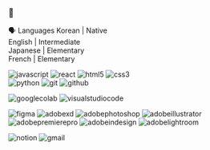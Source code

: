 ### 👋

🗣️ Languages
Korean | Native</br>English | Intermediate</br>Japanese | Elementary</br>French | Elementary


<img alt="javascript" src ="https://img.shields.io/badge/javascript-F7DF1E.svg?&style=for-the-badge&logo=javascript&logoColor=FFFFFF"/> <img alt="react" src ="https://img.shields.io/badge/react-61DAFB.svg?&style=for-the-badge&logo=react&logoColor=FFFFFF"/> <img alt="html5" src ="https://img.shields.io/badge/html5-E34F26.svg?&style=for-the-badge&logo=html5&logoColor=FFFFFF"/> <img alt="css3" src ="https://img.shields.io/badge/css3-1572B6.svg?&style=for-the-badge&logo=css3&logoColor=FFFFFF"/>
</br> <img alt="python" src ="https://img.shields.io/badge/python-3776AB.svg?&style=for-the-badge&logo=python&logoColor=FFFFFF"/> <img alt="git" src ="https://img.shields.io/badge/git-181717.svg?&style=for-the-badge&logo=git&logoColor=FFFFFF"/> <img alt="github" src ="https://img.shields.io/badge/github-F05032.svg?&style=for-the-badge&logo=github&logoColor=FFFFFF"/>

<img alt="googlecolab" src ="https://img.shields.io/badge/googlecolab-F9AB00.svg?&style=for-the-badge&logo=googlecolab&logoColor=FFFFFF"/> <img alt="visualstudiocode" src ="https://img.shields.io/badge/visualstudiocode-007ACC.svg?&style=for-the-badge&logo=visualstudiocode&logoColor=FFFFFF"/>

<img alt="figma" src ="https://img.shields.io/badge/figma-F24E1E.svg?&style=for-the-badge&logo=figma&logoColor=FFFFFF"/> <img alt="adobexd" src ="https://img.shields.io/badge/adobexd-FF61F6.svg?&style=for-the-badge&logo=adobexd&logoColor=FFFFFF"/> <img alt="adobephotoshop" src ="https://img.shields.io/badge/adobephotoshop-31A8FF.svg?&style=for-the-badge&logo=adobephotoshop&logoColor=FFFFFF"/> <img alt="adobeillustrator" src ="https://img.shields.io/badge/adobeillustrator-FF9A00.svg?&style=for-the-badge&logo=adobeillustrator&logoColor=FFFFFF"/></br><img alt="adobepremierepro" src ="https://img.shields.io/badge/adobepremierepro-9999FF.svg?&style=for-the-badge&logo=adobepremierepro&logoColor=FFFFFF"/> <img alt="adobeindesign" src ="https://img.shields.io/badge/adobeindesign-FF3366.svg?&style=for-the-badge&logo=adobeindesign&logoColor=FFFFFF"/> <img alt="adobelightroom" src ="https://img.shields.io/badge/adobelightroom-31A8FF.svg?&style=for-the-badge&logo=adobelightroom&logoColor=FFFFFF"/>


<img alt="notion" src ="https://img.shields.io/badge/notion-000000.svg?&style=for-the-badge&logo=notion&logoColor=FFFFFF"/> <img alt="gmail" src ="https://img.shields.io/badge/gmail-EA4335.svg?&style=for-the-badge&logo=gmail&logoColor=FFFFFF"/>

